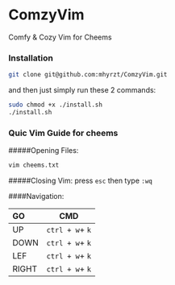# ComzyVim
Comfy & Cozy Vim for Cheems

### Installation
```sh
git clone git@github.com:mhyrzt/ComzyVim.git
```
and then just simply run these 2 commands:
```sh
sudo chmod +x ./install.sh
./install.sh
```
### Quic Vim Guide for cheems
#####Opening Files:
```sh
vim cheems.txt
```
#####Closing Vim: 
press ``esc`` then type ``:wq``

####Navigation:

| GO   |  CMD     | 
|:-----|:--------:|
|UP|``ctrl + w``+ ``k``|
|DOWN| ``ctrl + w``+ ``k`` |
|LEF|``ctrl + w``+ ``k`` |
|RIGHT|``ctrl + w``+ ``k`` |
